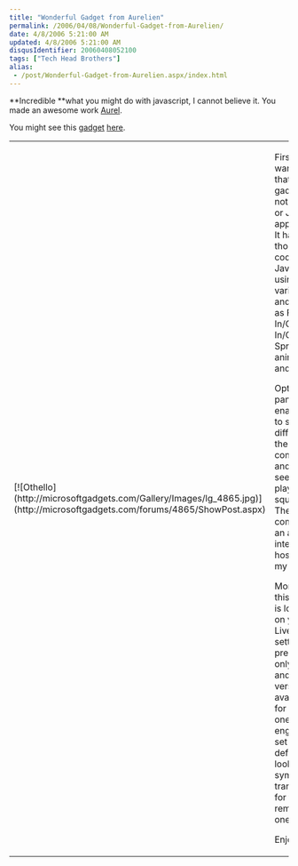 ```yaml
---
title: "Wonderful Gadget from Aurelien"
permalink: /2006/04/08/Wonderful-Gadget-from-Aurelien/
date: 4/8/2006 5:21:00 AM
updated: 4/8/2006 5:21:00 AM
disqusIdentifier: 20060408052100
tags: ["Tech Head Brothers"]
alias:
 - /post/Wonderful-Gadget-from-Aurelien.aspx/index.html
---
```




**Incredible **what you might do with javascript, I cannot 
believe it. You made an awesome work [Aurel](http://blogs.developpeur.org/aurelien/default.aspx).
<!-- more -->

You might see this [gadget](http://microsoftgadgets.com/Gallery/) [here](http://microsoftgadgets.com/forums/4865/ShowPost.aspx).

<table cellspacing="10" border="0" cellpading="1">
  <tbody>
  <tr>
    <td>[![Othello](http://microsoftgadgets.com/Gallery/Images/lg_4865.jpg)](http://microsoftgadgets.com/forums/4865/ShowPost.aspx)</td>
    <td>
      

First of all, I want to say that this gadget is not a Flash or Java 
      applet one. It has been thoroughly coded with Javascript using various 
      tips and tricks as Fade In/Out, Clip In/Out, Sprites animation and so 
      on.  

Option pannel will enable you to set the difficulty of the 
      computer and also see the playable squares. The computer is an artificial 
      intelligence hosted on my server.  

Moreover, this gadget is 
      localized on your Live.com settings. At present, only french and english 
      versions are available, for other ones, english is set by default. I'm 
      looking for sympathetic translators for the remaining ones.  

Enjoy 
      !  

</td></tr></tbody></table>
